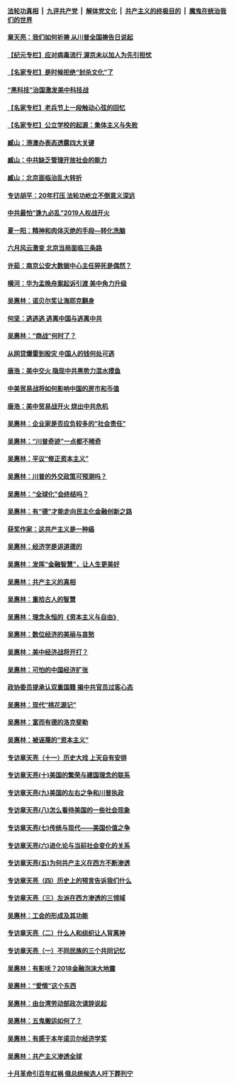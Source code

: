 ####  [法轮功真相](../../../../basic/blob/master/README.md?t=06230702) &nbsp;|&nbsp; [九评共产党](../../../../9ping.md/blob/master/README.md?t=06230702) &nbsp;|&nbsp; [解体党文化](../../../../jtdwh.md/blob/master/README.md?t=06230702)  &nbsp;|&nbsp; [共产主义的终极目的](../../../../gczydzjmd.md/blob/master/README.md?t=06230702) &nbsp;|&nbsp; [魔鬼在统治我们的世界](../../../../mgztzwmdsj.md/blob/master/README.md?t=06230702) 

#### [章天亮：我们如何祈祷 从川普全国祷告日说起](../pages/nsc423/n11944627.md?t=06230702) 

#### [【纪元专栏】应对病毒流行 渥京未以加人为先引担忧](../pages/nsc423/n11875714.md?t=06230702) 

#### [【名家专栏】是时候拒绝“封杀文化”了](../pages/nsc423/n11814093.md?t=06230702) 

#### [“黑科技”治国激发美中科技战](../pages/nsc423/n11638056.md?t=06230702) 

#### [【名家专栏】老兵节上一段触动心弦的回忆](../pages/nsc423/n11646016.md?t=06230702) 

#### [【名家专栏】公立学校的起源：集体主义与失败](../pages/nsc423/n11601833.md?t=06230702) 

#### [臧山：港澳办表态透露四大关键](../pages/nsc423/n11421628.md?t=06230702) 

#### [臧山：中共缺乏管理开放社会的能力](../pages/nsc423/n11407457.md?t=06230702) 

#### [臧山：北京面临治乱大转折](../pages/nsc423/n11406895.md?t=06230702) 

#### [专访胡平：20年打压 法轮功屹立不倒意义深远](../pages/nsc423/n11398800.md?t=06230702) 

#### [中共最怕“逢九必乱”2019人权战开火](../pages/nsc423/n11385248.md?t=06230702) 

#### [夏一阳：精神和肉体灭绝的手段—转化洗脑](../pages/nsc423/n11368250.md?t=06230702) 

#### [六月风云激变 北京当局面临三条路](../pages/nsc423/n11313668.md?t=06230702) 

#### [许茹：南京公安大数据中心主任猝死是偶然？](../pages/nsc423/n11064744.md?t=06230702) 

#### [横河：华为孟晚舟案起诉引渡 美中角力升级](../pages/nsc423/n11027230.md?t=06230702) 

#### [吴惠林：诺贝尔奖让海耶克翻身](../pages/nsc423/n10890049.md?t=06230702) 

#### [何坚：逃逃逃 逃离中国与逃离中共](../pages/nsc423/n10592891.md?t=06230702) 

#### [吴惠林：“商战”何时了？](../pages/nsc423/n10573558.md?t=06230702) 

#### [从网贷爆雷到股灾 中国人的钱何处可逃](../pages/nsc423/n10572800.md?t=06230702) 

#### [唐浩：美中交火 隐现中共黑势力混水摸鱼](../pages/nsc423/n10544040.md?t=06230702) 

#### [中美贸易战将如何影响中国的房市和币值](../pages/nsc423/n10543697.md?t=06230702) 

#### [唐浩：美中贸易战开火 烧出中共危机](../pages/nsc423/n10540126.md?t=06230702) 

#### [吴惠林：企业家是否应负较多的“社会责任”](../pages/nsc423/n10535022.md?t=06230702) 

#### [吴惠林：“川普奇迹”一点都不稀奇](../pages/nsc423/n10512808.md?t=06230702) 

#### [吴惠林：平议“修正资本主义”](../pages/nsc423/n10495724.md?t=06230702) 

#### [吴惠林：川普的外交政策可预测吗？](../pages/nsc423/n10462387.md?t=06230702) 

#### [吴惠林：“全球化”会终结吗？](../pages/nsc423/n10452838.md?t=06230702) 

#### [吴惠林：有“德”才能走向民主化金融创新之路](../pages/nsc423/n10432292.md?t=06230702) 

#### [获奖作家：这共产主义是一种癌](../pages/nsc423/n10431541.md?t=06230702) 

#### [吴惠林：经济学是讲道德的](../pages/nsc423/n10398014.md?t=06230702) 

#### [吴惠林：发挥“金融智慧”，让人生更美好](../pages/nsc423/n10375019.md?t=06230702) 

#### [吴惠林：共产主义的真相](../pages/nsc423/n10351394.md?t=06230702) 

#### [吴惠林：重拾古人的智慧](../pages/nsc423/n10337691.md?t=06230702) 

#### [吴惠林：理念永恒的《资本主义与自由》](../pages/nsc423/n10316274.md?t=06230702) 

#### [吴惠林：数位经济的美丽与哀愁](../pages/nsc423/n10292946.md?t=06230702) 

#### [吴惠林：美中经济战将开打？](../pages/nsc423/n10258825.md?t=06230702) 

#### [吴惠林：可怕的中国经济扩张](../pages/nsc423/n10219147.md?t=06230702) 

#### [政协委员提承认双重国籍 揭中共官员过客心态](../pages/nsc423/n10208809.md?t=06230702) 

#### [吴惠林：现代“桃花源记”](../pages/nsc423/n10185234.md?t=06230702) 

#### [吴惠林：富而有德的洛克斐勒](../pages/nsc423/n10142264.md?t=06230702) 

#### [吴惠林：被诬蔑的“资本主义”](../pages/nsc423/n10124816.md?t=06230702) 

#### [专访章天亮（十一）历史大戏 上天自有安排](../pages/nsc423/n10094905.md?t=06230702) 

#### [专访章天亮(十)美国的繁荣与建国理念的联系](../pages/nsc423/n10094899.md?t=06230702) 

#### [专访章天亮(九)美国的左右之争和川普执政](../pages/nsc423/n10094889.md?t=06230702) 

#### [专访章天亮(八)怎么看待美国的一些社会现象](../pages/nsc423/n10094857.md?t=06230702) 

#### [专访章天亮(七)传统与现代——美国价值之争](../pages/nsc423/n10093140.md?t=06230702) 

#### [专访章天亮(六)进化论与当前社会变化的关系](../pages/nsc423/n10092036.md?t=06230702) 

#### [专访章天亮(五)为何共产主义在西方不断渗透](../pages/nsc423/n10083620.md?t=06230702) 

#### [专访章天亮（四）历史上的预言告诉我们什么](../pages/nsc423/n10083606.md?t=06230702) 

#### [专访章天亮（三）左派在西方渗透的三领域](../pages/nsc423/n10081115.md?t=06230702) 

#### [吴惠林：工会的形成及其功能](../pages/nsc423/n10080633.md?t=06230702) 

#### [专访章天亮（二）什么人和组织让人背离神](../pages/nsc423/n10076637.md?t=06230702) 

#### [专访章天亮（一）不同民族的三个共同记忆](../pages/nsc423/n10074188.md?t=06230702) 

#### [吴惠林：有影呒？2018金融泡沫大地震](../pages/nsc423/n10040534.md?t=06230702) 

#### [吴惠林：“爱情”这个东西](../pages/nsc423/n10019423.md?t=06230702) 

#### [吴惠林：由台湾劳动部政次请辞说起](../pages/nsc423/n9979679.md?t=06230702) 

#### [吴惠林：五鬼搬运如何了？](../pages/nsc423/n9925338.md?t=06230702) 

#### [吴惠林：有感于本年诺贝尔经济学奖](../pages/nsc423/n9871883.md?t=06230702) 

#### [吴惠林：共产主义渗透全球](../pages/nsc423/n9812748.md?t=06230702) 

#### [十月革命引百年红祸 俄总统候选人吁下葬列宁](../pages/nsc423/n9810182.md?t=06230702) 


